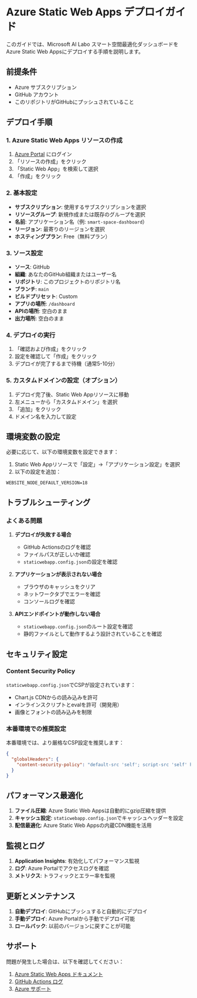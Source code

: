 # Azure Static Web Apps デプロイガイド

このガイドでは、Microsoft AI Labo スマート空間最適化ダッシュボードをAzure Static Web Appsにデプロイする手順を説明します。

## 前提条件

- Azure サブスクリプション
- GitHub アカウント
- このリポジトリがGitHubにプッシュされていること

## デプロイ手順

### 1. Azure Static Web Apps リソースの作成

1. [Azure Portal](https://portal.azure.com) にログイン
2. 「リソースの作成」をクリック
3. 「Static Web App」を検索して選択
4. 「作成」をクリック

### 2. 基本設定

- **サブスクリプション**: 使用するサブスクリプションを選択
- **リソースグループ**: 新規作成または既存のグループを選択
- **名前**: アプリケーション名（例: `smart-space-dashboard`）
- **リージョン**: 最寄りのリージョンを選択
- **ホスティングプラン**: Free（無料プラン）

### 3. ソース設定

- **ソース**: GitHub
- **組織**: あなたのGitHub組織またはユーザー名
- **リポジトリ**: このプロジェクトのリポジトリ名
- **ブランチ**: `main`
- **ビルドプリセット**: Custom
- **アプリの場所**: `/dashboard`
- **APIの場所**: 空白のまま
- **出力場所**: 空白のまま

### 4. デプロイの実行

1. 「確認および作成」をクリック
2. 設定を確認して「作成」をクリック
3. デプロイが完了するまで待機（通常5-10分）

### 5. カスタムドメインの設定（オプション）

1. デプロイ完了後、Static Web Appリソースに移動
2. 左メニューから「カスタムドメイン」を選択
3. 「追加」をクリック
4. ドメイン名を入力して設定

## 環境変数の設定

必要に応じて、以下の環境変数を設定できます：

1. Static Web Appリソースで「設定」→「アプリケーション設定」を選択
2. 以下の設定を追加：

```
WEBSITE_NODE_DEFAULT_VERSION=18
```

## トラブルシューティング

### よくある問題

1. **デプロイが失敗する場合**
   - GitHub Actionsのログを確認
   - ファイルパスが正しいか確認
   - `staticwebapp.config.json`の設定を確認

2. **アプリケーションが表示されない場合**
   - ブラウザのキャッシュをクリア
   - ネットワークタブでエラーを確認
   - コンソールログを確認

3. **APIエンドポイントが動作しない場合**
   - `staticwebapp.config.json`のルート設定を確認
   - 静的ファイルとして動作するよう設計されていることを確認

## セキュリティ設定

### Content Security Policy

`staticwebapp.config.json`でCSPが設定されています：

- Chart.js CDNからの読み込みを許可
- インラインスクリプトとevalを許可（開発用）
- 画像とフォントの読み込みを制限

### 本番環境での推奨設定

本番環境では、より厳格なCSP設定を推奨します：

```json
{
  "globalHeaders": {
    "content-security-policy": "default-src 'self'; script-src 'self' https://cdn.jsdelivr.net; style-src 'self' 'unsafe-inline'; img-src 'self' data:; font-src 'self';"
  }
}
```

## パフォーマンス最適化

1. **ファイル圧縮**: Azure Static Web Appsは自動的にgzip圧縮を提供
2. **キャッシュ設定**: `staticwebapp.config.json`でキャッシュヘッダーを設定
3. **配信最適化**: Azure Static Web Appsの内蔵CDN機能を活用

## 監視とログ

1. **Application Insights**: 有効化してパフォーマンス監視
2. **ログ**: Azure Portalでアクセスログを確認
3. **メトリクス**: トラフィックとエラー率を監視

## 更新とメンテナンス

1. **自動デプロイ**: GitHubにプッシュすると自動的にデプロイ
2. **手動デプロイ**: Azure Portalから手動でデプロイ可能
3. **ロールバック**: 以前のバージョンに戻すことが可能

## サポート

問題が発生した場合は、以下を確認してください：

1. [Azure Static Web Apps ドキュメント](https://docs.microsoft.com/azure/static-web-apps/)
2. [GitHub Actions ログ](https://github.com/your-repo/actions)
3. [Azure サポート](https://azure.microsoft.com/support/)
